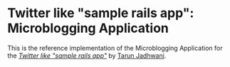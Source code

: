 # Twitter like "sample rails app": Microblogging Application

This is the reference implementation of the Microblogging Application for
the [*Twitter like "sample rails app"*](http://railstutorial.org/)
by [Tarun Jadhwani](http://github.com/tarunjadhwani).